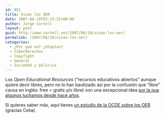 ```yaml
---
id: 851
title: Vivan los OER
date: 2007-06-10T03:25:51+00:00
author: Jorge Cortell
layout: post
guid: http://www.cortell.net/2007/06/10/vivan-los-oer/
permalink: /2007/06/10/vivan-los-oer/
categories:
  - ¿Por qué no? ¿Utopías?
  - CiberDerechos
  - Copyfight
  - General
  - Sociedad y polí­tica
---
```

Los _Open Educational Resources_ (&#8220;recursos educativos abiertos&#8221; aunque quiere decir libres, pero no lo han bautizado así­ por la confusión que &#8220;libre&#8221; causa en inglés: free = gratis y/o libre) son una excepcional idea <a title="Artí­culo en el ABC" target="_blank" href="http://homepage.mac.com/jorgecortell/blogwavestudio/LH20041021114344/LHA20041021184908/Media/LHA20041021184908_1_OR.jpg">por la que algunos luchamos desde hace años</a>.

Si quieres saber más, aquí­ tienes <a title="Estudio OCDE" target="_blank" href="http://www.oecd.org/document/41/0,2340,en_2649_201185_38659497_1_1_1_1,00.html">un estudio de la OCDE sobre los OER</a> (gracias Celia).